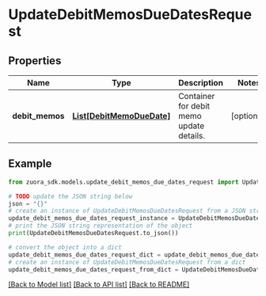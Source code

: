 # UpdateDebitMemosDueDatesRequest


## Properties

Name | Type | Description | Notes
------------ | ------------- | ------------- | -------------
**debit_memos** | [**List[DebitMemoDueDate]**](DebitMemoDueDate.md) | Container for debit memo update details.  | [optional] 

## Example

```python
from zuora_sdk.models.update_debit_memos_due_dates_request import UpdateDebitMemosDueDatesRequest

# TODO update the JSON string below
json = "{}"
# create an instance of UpdateDebitMemosDueDatesRequest from a JSON string
update_debit_memos_due_dates_request_instance = UpdateDebitMemosDueDatesRequest.from_json(json)
# print the JSON string representation of the object
print(UpdateDebitMemosDueDatesRequest.to_json())

# convert the object into a dict
update_debit_memos_due_dates_request_dict = update_debit_memos_due_dates_request_instance.to_dict()
# create an instance of UpdateDebitMemosDueDatesRequest from a dict
update_debit_memos_due_dates_request_from_dict = UpdateDebitMemosDueDatesRequest.from_dict(update_debit_memos_due_dates_request_dict)
```
[[Back to Model list]](../README.md#documentation-for-models) [[Back to API list]](../README.md#documentation-for-api-endpoints) [[Back to README]](../README.md)


